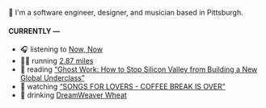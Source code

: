 👋 I'm a software engineer, designer, and musician based in Pittsburgh.

#### CURRENTLY —

* 🎧 listening to [Now, Now](https://www.last.fm/music/Now,+Now/_/Thread)
* 🏃‍♂️ running [2.87 miles](https://www.strava.com/activities/3976992094)
* 📘 reading [“Ghost Work: How to Stop Silicon Valley from Building a New Global Underclass”](https://www.goodreads.com/book/show/41963432-ghost-work)
* 🍿 watching [“SONGS FOR LOVERS - COFFEE BREAK IS OVER”](https://youtu.be/aYYFmp9NBTk)
* 🍺 drinking [DreamWeaver Wheat](https://untappd.com/user/namoscato/checkin/927891203)
